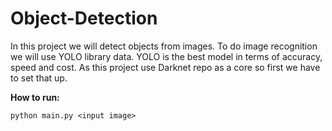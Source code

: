 # Object-Detection
In this project we will detect objects from images. To do image recognition we will use YOLO library data. 
YOLO is the best model in terms of accuracy, speed and cost. As this project use Darknet repo as a core so first we have to set that up.

**How to run:**

`python main.py <input image>`

